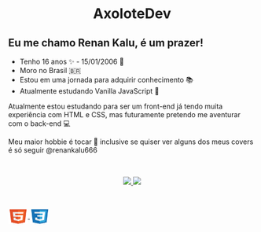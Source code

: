<h1 style="text-align:center;">AxoloteDev</h1>

<h2>Eu me chamo Renan Kalu, é um prazer!</h2>

- Tenho 16 anos ✨ - 15/01/2006 🎉
- Moro no Brasil 🇧🇷 
- Estou em uma jornada para adquirir conhecimento 📚
- Atualmente estudando Vanilla JavaScript 🌱

<p> Atualmente estou estudando para ser um front-end já tendo muita experiência com HTML e CSS, mas futuramente pretendo me aventurar com o back-end 💻</p>

<p> Meu maior hobbie é tocar 🎸 inclusive se quiser ver alguns dos meus covers é só seguir @renankalu666</p>


##

<br>

<div align="center">
  <a href="https://github.com/Axolotedev">
  <img height="180em" src="https://github-readme-stats.vercel.app/api?username=AxoloteDev&show_icons=true&theme=synthwave&include_all_commits=true&count_private=true"/>
  <img height="180em" src="https://github-readme-stats.vercel.app/api/top-langs/?username=AxoloteDev&layout=compact&langs_count=7&theme=synthwave"/>
</div>
  
  ##
  
 <div style="display: inline_block; margin: auto;"><br>
     <img align="center" alt="Axolote-HTML" height="30" width="40" src="https://raw.githubusercontent.com/devicons/devicon/master/icons/html5/html5-original.svg">
  <img align="center" alt="Axolote-CSS" height="30" width="40" src="https://raw.githubusercontent.com/devicons/devicon/master/icons/css3/css3-original.svg">
</div>
  
  
  ##
  

<!--
**AxoloteDev/AxoloteDev** is a ✨ _special_ ✨ repository because its `README.md` (this file) appears on your GitHub profile.

Here are some ideas to get you started:

- 🔭 I’m currently working on ...
- 🌱 I’m currently learning ...
- 👯 I’m looking to collaborate on ...
- 🤔 I’m looking for help with ...
- 💬 Ask me about ...
